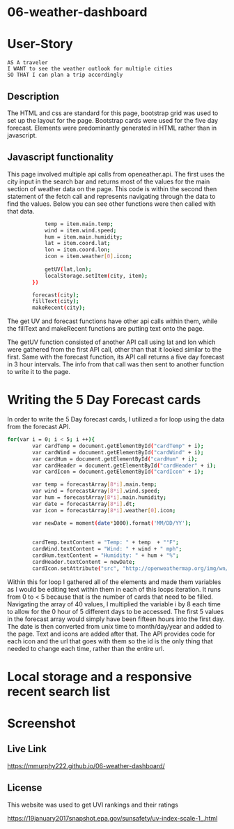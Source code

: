 # 06-weather-dashboard

# User-Story

 ```
AS A traveler
I WANT to see the weather outlook for multiple cities
SO THAT I can plan a trip accordingly
```

## Description
The HTML and css are standard for this page, bootstrap grid was used to set up the layout for the page. Bootstrap cards were used for the five day forecast. Elements were predominantly generated in HTML rather than in javascript. 

## Javascript functionality
This page involved multiple api calls from openeather.api. The first uses the city input in the search bar and returns most of the values for the main section of weather data on the page. This code is within the second then statement of the fetch call and represents navigating through the data to find the values. Below you can see other functions were then called with that data. 

```bash
            temp = item.main.temp;
            wind = item.wind.speed;
            hum = item.main.humidity;
            lat = item.coord.lat;
            lon = item.coord.lon;
            icon = item.weather[0].icon;
          
            getUV(lat,lon);
            localStorage.setItem(city, item);
        })

        forecast(city);
        fillText(city);
        makeRecent(city);
```
The get UV and forecast functions have other api calls within them, while the fillText and makeRecent functions are putting text onto the page. 

The getUV function consisted of another API call using lat and lon which were gathered from the first API call, other than that it looked similar to the first. Same with the forecast function, its API call returns a five day forecast in 3 hour intervals. The info from that call was then sent to another function to write it to the page. 

# Writing the 5 Day Forecast cards

In order to write the 5 Day forecast cards, I utilized a for loop using the data from the forecast API.

```bash
for(var i = 0; i < 5; i ++){
        var cardTemp = document.getElementById("cardTemp" + i);
        var cardWind = document.getElementById("cardWind" + i);
        var cardHum = document.getElementById("cardHum" + i);
        var cardHeader = document.getElementById("cardHeader" + i);
        var cardIcon = document.getElementById("cardIcon" + i);

        var temp = forecastArray[8*i].main.temp;
        var wind = forecastArray[8*i].wind.speed;
        var hum = forecastArray[8*i].main.humidity;
        var date = forecastArray[8*i].dt;
        var icon = forecastArray[8*i].weather[0].icon;

        var newDate = moment(date*1000).format('MM/DD/YY');
      
        
        cardTemp.textContent = "Temp: " + temp  + "°F";
        cardWind.textContent = "Wind: " + wind + " mph";
        cardHum.textContent = "Humidity: " + hum + "%";
        cardHeader.textContent = newDate;
        cardIcon.setAttribute("src", "http://openweathermap.org/img/wn/" + icon + "@2x.png");
```

Within this for loop I gathered all of the elements and made them variables as I would be editing text within them in each of this loops iteration. It runs from 0 to < 5 because that is the number of cards that need to be filled. Navigating the array of 40 values, I multiplied the variable i by 8 each time to allow for the 0 hour of 5 different days to be accessed. The first 5 values in the forecast array would simply have been fifteen hours into the first day. The date is then converted from unix time to month/day/year and added to the page. Text and icons are added after that. The API provides code for each icon and the url that goes with them so the id is the only thing that needed to change each time, rather than the entire url. 

# Local storage and a responsive recent search list

# Screenshot
## Live Link
https://mmurphy222.github.io/06-weather-dashboard/

## License
This website was used to get UVI rankings and their ratings

https://19january2017snapshot.epa.gov/sunsafety/uv-index-scale-1_.html 
